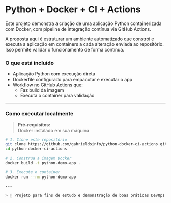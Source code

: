 # Python + Docker + CI + Actions

Este projeto demonstra a criação de uma aplicação Python containerizada com Docker, com pipeline de integração contínua via GitHub Actions.

A proposta aqui é estruturar um ambiente automatizado que constrói e executa a aplicação em containers a cada alteração enviada ao repositório. Isso permite validar o funcionamento de forma contínua.

### O que está incluído

- Aplicação Python com execução direta
- Dockerfile configurado para empacotar e executar o app
- Workflow no GitHub Actions que:
  - Faz build da imagem
  - Executa o container para validação

---

### Como executar localmente

> **Pré-requisitos:**  
> Docker instalado em sua máquina

```bash
# 1. Clone este repositório
git clone https://github.com/gabrieldsinfo/python-docker-ci-actions.git
cd python-docker-ci-actions

# 2. Construa a imagem Docker
docker build -t python-demo-app .

# 3. Execute o container
docker run --rm python-demo-app

---

> 📘 Projeto para fins de estudo e demonstração de boas práticas DevOps.
